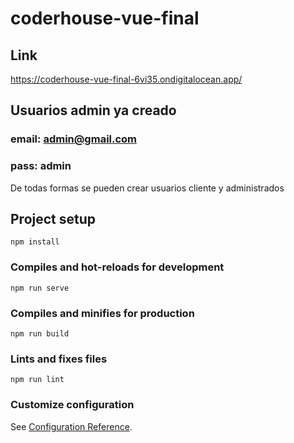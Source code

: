 # coderhouse-vue-final

## Link

https://coderhouse-vue-final-6vi35.ondigitalocean.app/

## Usuarios admin ya creado

### email: admin@gmail.com
### pass: admin

De todas formas se pueden crear usuarios cliente y administrados


## Project setup
```
npm install
```

### Compiles and hot-reloads for development
```
npm run serve
```

### Compiles and minifies for production
```
npm run build
```

### Lints and fixes files
```
npm run lint
```

### Customize configuration
See [Configuration Reference](https://cli.vuejs.org/config/).

